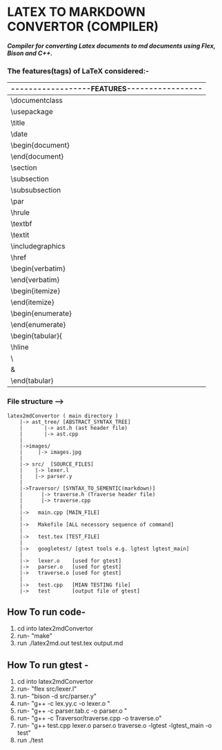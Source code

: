 # LATEX TO MARKDOWN CONVERTOR (COMPILER)

***Compiler for converting Latex documents to md documents using Flex, Bison and C++.*** 

### The features(tags) of LaTeX considered:-

    
|  ------------------FEATURES-----------------|
|---------|
|    \documentclass |
|   \usepackage
|   \title
|   \date
|   \begin{document}
|   \end{document}
|   \section
|   \subsection
|   \subsubsection
|   \par
|   \hrule
|   \textbf
|   \textit
|   \includegraphics
|   \href
|   \begin{verbatim}               
|   \end{verbatim}
|   \begin{itemize}
|   \end{itemize} 
|   \begin{enumerate}
|   \end{enumerate}
|   \begin{tabular}{|c|c|}
|   \hline 
|   \\
|   &
|   \end{tabular}

### File structure -->
```
latex2mdConvertor ( main directory )
    |-> ast_tree/ [ABSTRACT_SYNTAX_TREE]
    |       |-> ast.h (ast header file)
    |       |-> ast.cpp
    |
    |->images/
    |     |-> images.jpg
    |
    |-> src/  [SOURCE_FILES]
    |    |-> lexer.l 
    |    |-> parser.y
    |
    |->Traversor/ [SYNTAX_TO_SEMENTIC(markdown)]
    |      |-> traverse.h (Traverse header file)
    |      |-> traverse.cpp
    |
    |->   main.cpp [MAIN_FILE]
    |
    |->   Makefile [ALL necessory sequence of command]
    |
    |->   test.tex [TEST_FILE]
    |
    |->   googletest/ [gtest tools e.g. lgtest lgtest_main]
    |
    |->   lexer.o    [used for gtest]
    |->   parser.o   [used for gtest]
    |->   traverse.o [used for gtest]
    |
    |->   test.cpp   [MIAN TESTING file]
    |->   test       [output file of gtest]

```

## How To run code-
1. cd into latex2mdConvertor 
2. run- "make"
3. run ./latex2md.out test.tex output.md

## How To run gtest -
1. cd into latex2mdConvertor 
2. run- "flex src/lexer.l"
3. run- "bison -d src/parser.y"
4. run- "g++ -c lex.yy.c -o lexer.o "
5. run- "g++ -c parser.tab.c -o parser.o "
6. run- "g++ -c Traversor/traverse.cpp -o traverse.o"
7. run- "g++ test.cpp lexer.o parser.o traverse.o -lgtest -lgtest_main -o test"
8. run ./test
